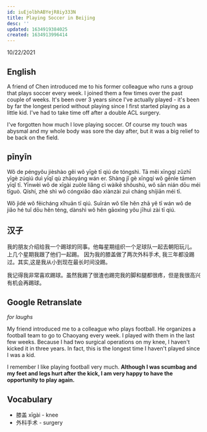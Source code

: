```yaml
---
id: iuEjolbhABYejR8iy333N
title: Playing Soccer in Beijing
desc: ''
updated: 1634919384025
created: 1634913996414
---
```


10/22/2021

## English

A friend of Chen introduced me to his former colleague who runs a group that plays soccer every week.  I joined them a few times over the past couple of weeks. It's been over 3 years since I've actually played - it's been by far the longest period without playing since I first started playing as a little kid. I've had to take time off after a double ACL surgery. 

I've forgotten how much I love playing soccer. Of course my touch was abysmal and my whole body was sore the day after, but it was a big relief to be back on the field.

## pīnyīn

Wǒ de péngyǒu jièshào gěi wǒ yīgè tī qiú de tóngshì. Tā měi xīngqí zǔzhī yīgè zúqiú duì yīqǐ qù zhāoyáng wán er. Shàng jǐ gè xīngqí wǒ gēnle tāmen yīqǐ tī. Yīnwèi wǒ de xīgài zuòle liǎng cì wàikē shǒushù, wǒ sān nián dōu méi tīguò. Qíshí, zhè shì wǒ cóngxiǎo dào xiànzài zuì cháng shíjiān méi tī.

Wǒ jìdé wǒ fēicháng xǐhuān tī qiú. Suīrán wǒ tīle hěn zhā yě tī wán wǒ de jiǎo hé tuǐ dōu hěn téng, dànshì wǒ hěn gāoxìng yǒu jīhuì zài tī qiú.

## 汉子

我的朋友介绍给我一个踢球的同事。他每星期组织一个足球队一起去朝阳玩儿。 上几个星期我跟了他们一起踢。 因为我的膝盖做了两次外科手术, 我三年都没踢过。其实,这是我从小到现在最长时间没踢。

我记得我非常喜欢踢球。虽然我踢了很渣也踢完我的脚和腿都很疼，但是我很高兴有机会再踢球。

## Google Retranslate

_for laughs_

My friend introduced me to a colleague who plays football. He organizes a football team to go to Chaoyang every week. I played with them in the last few weeks. Because I had two surgical operations on my knee, I haven't kicked it in three years. In fact, this is the longest time I haven't played since I was a kid.

I remember I like playing football very much. **Although I was scumbag and my feet and legs hurt after the kick, I am very happy to have the opportunity to play again.**

## Vocabulary

- 膝盖 xīgài - knee
- 外科手术 - surgery
